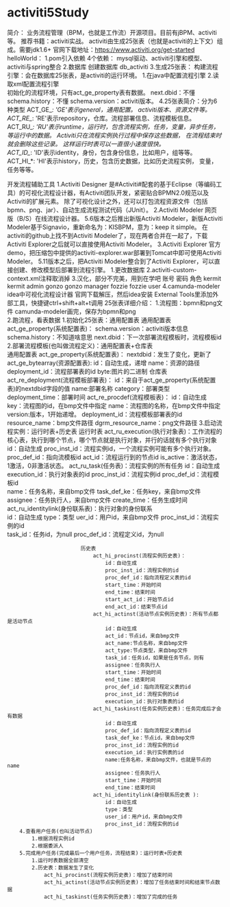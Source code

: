 # activiti5Study
简介：
    业务流程管理（BPM，也就是工作流）开源项目。目前有jBPM、activiti等。
    推荐书籍：activiti实战。
    activiti由生成25张表（也就是activiti的上下文）组成。需要jdk1.6+
    官网下载地址：https://www.activiti.org/get-started
helloWorld：
    1.pom引入依赖
        4个依赖： mysql驱动、activiti引擎和模型、activiti与spring整合
    2.数据库
        创建数据库 db_activiti
    3.生成25张表：
        构建流程引擎：会在数据库25张表，是activiti的运行环境。
            1.在java中配置流程引擎
            2.读取xml配置流程引擎  
        初始化的流程环境，只有act_ge_property表有数据。
            next.dbid：不懂
            schema.history：不懂
            schema.version：activiti版本。
    4.25张表简介：分为6种类型
        ACT_GE_*: 'GE'表示general，通用配置。 activiti版本、资源文件等。 
        ACT_RE_*: 'RE'表示repository，仓库。流程部署信息、流程模板信息。                                     
        ACT_RU_*: 'RU'表示runtime，运行时，包含流程实例，任务，变量，异步任务，等运行中的数据。 Activiti只在流程实例执行过程中保存这些数据， 在流程结束时就会删除这些记录。 这样运行时表可以一直很小速度很快。                                        
        ACT_ID_*: 'ID'表示identity，身份，包含身份信息，比如用户，组等等。                                        
        ACT_HI_*: 'HI'表示history，历史，包含历史数据，比如历史流程实例， 变量，任务等等。                                       
         
开发流程辅助工具
    1.Activiti Designer
        是#Activiti#配套的基于Eclipse（等编码工具）的可视化流程设计器，有Activiti团队开发，紧密贴合BPMN2.0规范以及Activiti的扩展元素。
        除了可视化设计之外，还可以打包流程资源文件（包括bpmn、png、jar）、自动生成流程测试代码（JUnit）。 
    2.Activiti Modeler
        网页版（B/S）在线流程设计器。
        5.6版本之后推出新版Activiti Modeler，新版Activiti Modeler基于Signavio，重新命名为：KISBPM，意为：keep it simple。
        在activiti的github上找不到Activiti Modeler了，现在两者合并在一起了，下载Activiti Explorer之后就可以直接使用Activiti Modeler。
    3.Activiti Explorer
        官方demo，把压缩包中提供的activiti-explorer.war部署到Tomcat中即可使用Activiti Modeler。
        5.11版本之后，把Activiti Modeler整合到了Activiti Explorer，可以直接创建、修改模型后部署到流程引擎。
        1.更改数据库 2.activiti-custom-context.xml注释取消掉 3.汉化，部分不完美，用到在学吧
            账号	    密码	    角色
            kermit	kermit	admin
            gonzo	gonzo	manager
            fozzie	fozzie	user
    4.camunda-modeler
        idea中可视化流程设计器
        官网下载解压，然后idea安装 External Tools里添加外部工具，快捷键ctrl+shift+alt+t调用
25张表详细介绍：
    1.流程图：bpmn和png文件
        camunda-modeler画完，保存为bpmn和png        
    2.跑流程，看表数据
        1.初始化25张表：通用配置表
            通用配置表
                act_ge_property(系统配置表)：
                    schema.version：activiti版本信息
                    schema.history：不知道啥意思
                    next.dbid：下一次部署流程模板时，流程模板id
        2.部署流程模板(也叫做流程定义)：通用配置表+仓库表  
            通用配置表
                act_ge_property(系统配置表)：
                    nextdbid：发生了变化，更新了
                act_ge_bytearray(资源配置表):
                    id：自动生成，递增
                    name：资源的路径
                    deployment_id：流程部署表的id
                    byte:图片的二进制
            仓库表
                act_re_deployment(流程模板部署表)：
                    id：来自于act_ge_property(系统配置表)的nextdbid字段的值
                    name:部署名称
                    category：部署类型
                    deployment_time：部署时间
                act_re_procdef(流程模板表)：
                    id：自动生成
                    key：流程图的id，在bmp文件中指定
                    name：流程图的名称，在bmp文件中指定
                    version:版本，1开始递增。
                    deployment_id：流程模板部署表的id
                    resource_name：bmp文件路径
                    dgrm_resource_name：png文件路径 
        3.启动流程实例：运行时表+历史表 
            运行时表 
                act_ru_execution(执行对象表)：工作流程的核心表，执行到哪个节点，哪个节点就是执行对象，并行的话就有多个执行对象                   
                    id：自动生成
                    proc_inst_id：流程实例id，一个流程实例可能有多个执行对象。
                    proc_def_id：指向流模板id
                    act_id：流程运行到的节点id
                    is_active：激活状态，1激活，0非激活状态。
                act_ru_task(任务表)：流程实例的所有任务
                    id：自动生成
                    execution_id：执行对象表的id
                    proc_inst_id：流程实例id
                    proc_def_id：流程模板id  
                    name：任务名称，来自bmp文件
                    task_def_ke：任务key，来自bmp文件
                    assignee：任务执行人，来自bmp文件 
                    create_time：任务生成时间
                act_ru_identitylink(身份联系表)：执行对象的身份联系                                 
                    id：自动生成
                    type：类型
                    uer_id：用户id，来自bmp文件
                    proc_inst_id：流程实例的id  
                    task_id：任务id，为null
                    proc_def_id：流程定义id，为null  
                
                           
                            历史表
                                act_hi_procinst(流程实例历史表)：
                                    id：自动生成 
                                    proc_inst_id：流程实例的id
                                    proc_def_id：指向流程定义表的id  
                                    start_time：开始时间
                                    end_time：结束时间
                                    start_act_id：开始节点id
                                    end_act_id：结束节点id
                                act_hi_actinst(活动节点实例历史表)：所有节点都是活动节点
                                    id：自动生成 
                                    act_id：节点id，来自bmp文件
                                    act_name:节点名称，来自bmp文件
                                    act_type:节点类型，来自bmp文件
                                    task_id：任务id，如果是任务节点，则有
                                    assignee：任务执行人
                                    start_time：开始时间
                                    end_time：结束时间
                                    proc_def_id：指向流程定义表的id
                                    proc_inst_id：流程实例的id
                                    execution_id：执行对象表的id                    
                                act_hi_taskinst(任务实例历史表)：任务完成后才会有数据
                                    id：自动生成 
                                    proc_def_id：指向流程定义表的id
                                    task_def_ke：节点id，来自bmp文件
                                    proc_inst_id：流程实例的id
                                    execution_id：执行实例表的id
                                    name:任务名称，来自bmp文件，也就是节点的name
                                    assignee：任务执行人
                                    start_time：开始时间
                                    end_time：结束时间
                                act_hi_identitylink(身份联系历史表 ):
                                    id：自动生成 
                                    type：类型
                                    user_id：用户id，来自bmp文件
                                    proc_inst_id：流程实例的id
        4.查看用户任务(也叫活动节点)
            1.根据流程实例id
            2.根据委派人         
        5.完成用户任务(完成最后一个用户任务，流程结束)：运行时表+历史表      
            1.运行时表数据全部清空
            2.历史表：数据发生了变化
                act_hi_procinst(流程实例历史表)：增加了结束时间
                act_hi_actinst(活动节点实例历史表)：增加了任务结束时间和结束节点数据
                act_hi_taskinst(任务实例历史表)：增加了完成的任务  
                  
        
